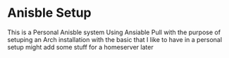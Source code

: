# Anisble Setup

This is a Personal Anisble system Using Ansiable Pull with the purpose of setuping an Arch installation with the basic that I like to have in a personal setup
might add some stuff for a homeserver later
